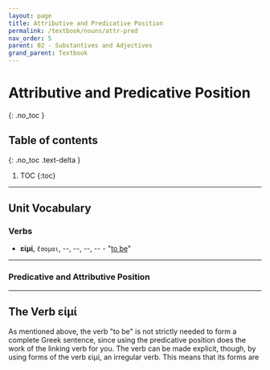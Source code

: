 ```yaml
---
layout: page
title: Attributive and Predicative Position
permalink: /textbook/nouns/attr-pred
nav_order: 5
parent: 02 - Substantives and Adjectives
grand_parent: Textbook
---
```


# Attributive and Predicative Position
{: .no_toc }

## Table of contents
{: .no_toc .text-delta }

1. TOC
{:toc}

***

## Unit Vocabulary

### Verbs

* **εἰμί**, `ἔσομαι`, --, --, --, -- - "[to be](https://logeion.uchicago.edu/εἰμί)"

***



### Predicative and Attributive Position



***

## The Verb εἰμί

As mentioned above, the verb "to be" is not strictly needed to form a complete Greek sentence, since using the predicative position does the work of the linking verb for you. The verb can be made explicit, though, by using forms of the verb εἰμί, an irregular verb. This means that its forms are
